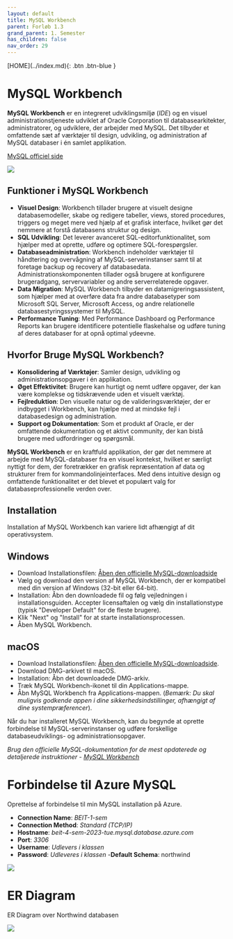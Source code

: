 ```yaml
---
layout: default
title: MySQL Workbench
parent: Forløb 1.3
grand_parent: 1. Semester
has_children: false
nav_order: 29
---
```


<span class="fs-1">
[HOME](../index.md){: .btn .btn-blue }
</span>

# MySQL Workbench
**MySQL Workbench** er en integreret udviklingsmiljø (*IDE*) og en visuel administrationstjeneste udviklet af Oracle Corporation til databasearkitekter, administratorer, og udviklere, der arbejder med MySQL. Det tilbyder et omfattende sæt af værktøjer til design, udvikling, og administration af MySQL databaser i én samlet applikation.

[MySQL officiel side](https://www.mysql.com/products/workbench/)

![](./image/MySQL_Workbench_Editor_General_Windows.gif)

## Funktioner i MySQL Workbench
- **Visuel Design**: Workbench tillader brugere at visuelt designe databasemodeller, skabe og redigere tabeller, views, stored procedures, triggers og meget mere ved hjælp af et grafisk interface, hvilket gør det nemmere at forstå databasens struktur og design.
- **SQL Udvikling**: Det leverer avanceret SQL-editorfunktionalitet, som hjælper med at oprette, udføre og optimere SQL-forespørgsler.
- **Databaseadministration**: Workbench indeholder værktøjer til håndtering og overvågning af MySQL-serverinstanser samt til at foretage backup og recovery af databasedata. Administrationskomponenten tillader også brugere at konfigurere brugeradgang, servervariabler og andre serverrelaterede opgaver.
- **Data Migration**: MySQL Workbench tilbyder en datamigreringsassistent, som hjælper med at overføre data fra andre databasetyper som Microsoft SQL Server, Microsoft Access, og andre relationelle databasestyringssystemer til MySQL.
- **Performance Tuning**: Med Performance Dashboard og Performance Reports kan brugere identificere potentielle flaskehalse og udføre tuning af deres databaser for at opnå optimal ydeevne.

## Hvorfor Bruge MySQL Workbench?
- **Konsolidering af Værktøjer**: Samler design, udvikling og administrationsopgaver i én applikation.
- **Øget Effektivitet**: Brugere kan hurtigt og nemt udføre opgaver, der kan være komplekse og tidskrævende uden et visuelt værktøj.
- **Fejlreduktion**: Den visuelle natur og de valideringsværktøjer, der er indbygget i Workbench, kan hjælpe med at mindske fejl i databasedesign og administration.
- **Support og Dokumentation**: Som et produkt af Oracle, er der omfattende dokumentation og et aktivt community, der kan bistå brugere med udfordringer og spørgsmål.

**MySQL Workbench** er en kraftfuld applikation, der gør det nemmere at arbejde med MySQL-databaser fra en visuel kontekst, hvilket er særligt nyttigt for dem, der foretrækker en grafisk repræsentation af data og strukturer frem for kommandolinjeinterfaces. Med dens intuitive design og omfattende funktionalitet er det blevet et populært valg for databaseprofessionelle verden over.

## Installation
Installation af MySQL Workbench kan variere lidt afhængigt af dit operativsystem.

## Windows
- Download Installationsfilen: [Åben den officielle MySQL-downloadside](https://dev.mysql.com/downloads/workbench/)
- Vælg og download den version af MySQL Workbench, der er kompatibel med din version af Windows (32-bit eller 64-bit).
- Installation: Åbn den downloadede fil og følg vejledningen i installationsguiden. Accepter licensaftalen og vælg din installationstype (typisk "Developer Default" for de fleste brugere).
- Klik "Next" og "Install" for at starte installationsprocessen.
- Åben MySQL Workbench.

## macOS
- Download Installationsfilen: [Åben den officielle MySQL-downloadside](https://dev.mysql.com/downloads/workbench/).
- Download DMG-arkivet til macOS.
- Installation: Åbn det downloadede DMG-arkiv.
- Træk MySQL Workbench-ikonet til din Applications-mappe.
- Åbn MySQL Workbench fra Applications-mappen. (*Bemærk: Du skal muligvis godkende appen i dine sikkerhedsindstillinger, afhængigt af dine systempræferencer*).

Når du har installeret MySQL Workbench, kan du begynde at oprette forbindelse til MySQL-serverinstanser og udføre forskellige databaseudviklings- og administrationsopgaver. 

*Brug den officielle MySQL-dokumentation for de mest opdaterede og detaljerede instruktioner - [MySQL Workbench](https://dev.mysql.com/doc/workbench/en/)*

# Forbindelse til Azure MySQL
Oprettelse af forbindelse til min MySQL installation på Azure.

- **Connection Name**: *BEIT-1-sem*
- **Connection Method**: *Standard (TCP/IP)*
- **Hostname**: *beit-4-sem-2023-tue.mysql.database.azure.com*
- **Port**: *3306*
- **Username**: *Udlevers i klassen*
- **Password**: *Udleveres i klassen*
-**Default Schema**: northwind

![](./image/mysql-connection.jpg)


# ER Diagram
ER Diagram over Northwind databasen

![](./image/er-northwind.jpg)
